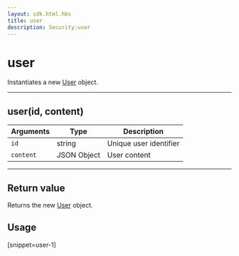 ```yaml
---
layout: sdk.html.hbs
title: user
description: Security:user
---
```


# user

Instantiates a new [User](/sdk-reference/php/3/user) object.

---

## user(id, content)

| Arguments | Type        | Description            |
| --------- | ----------- | ---------------------- |
| `id`      | string      | Unique user identifier |
| `content` | JSON Object | User content           |

---

## Return value

Returns the new [User](/sdk-reference/php/3/user) object.

## Usage

[snippet=user-1]
